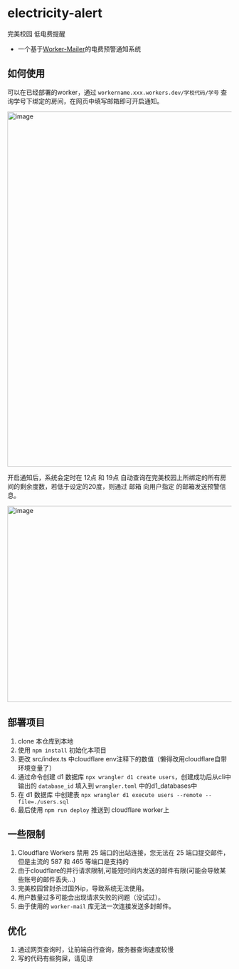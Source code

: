 # electricity-alert

完美校园 低电费提醒

- 一个基于[Worker-Mailer](https://github.com/zou-yu/worker-mailer/tree/main)的电费预警通知系统

## 如何使用

可以在已经部署的worker，通过 `workername.xxx.workers.dev/学校代码/学号` 查询学号下绑定的房间，在网页中填写邮箱即可开启通知。

<img width="971" height="796" alt="image" src="https://github.com/user-attachments/assets/e413c878-a9e8-446d-89f1-477a16025702" />

开启通知后，系统会定时在 12点 和 19点 自动查询在完美校园上所绑定的所有房间的剩余度数，若低于设定的20度，则通过 邮箱 向用户指定 的邮箱发送预警信息。

<img width="1067" height="440" alt="image" src="https://github.com/user-attachments/assets/113006e1-5629-4d1b-8a26-28a7907d9dbd" />

## 部署项目
  
  1. clone 本仓库到本地
  2. 使用 `npm install` 初始化本项目
  3. 更改 src/index.ts 中cloudflare env注释下的数值（懒得改用cloudflare自带环境变量了）
  4. 通过命令创建 d1 数据库 `npx wrangler d1 create users`，创建成功后从cli中输出的 `database_id` 填入到 `wrangler.toml` 中的d1_databases中
  5. 在 d1 数据库 中创建表 `npx wrangler d1 execute users --remote --file=./users.sql`
  6. 最后使用 `npm run deploy` 推送到 cloudflare worker上

## 一些限制

  1. Cloudflare Workers 禁用 25 端口的出站连接，您无法在 25 端口提交邮件，但是主流的 587 和 465 等端口是支持的
  2. 由于cloudflare的并行请求限制,可能短时间内发送的邮件有限(可能会导致某些账号的邮件丢失...)
  3. 完美校园曾封杀过国外ip，导致系统无法使用。
  4. 用户数量过多可能会出现请求失败的问题（没试过）。
  5. 由于使用的 `worker-mail` 库无法一次连接发送多封邮件。


## 优化

  1. 通过网页查询时，让前端自行查询，服务器查询速度较慢
  2. 写的代码有些狗屎，请见谅
